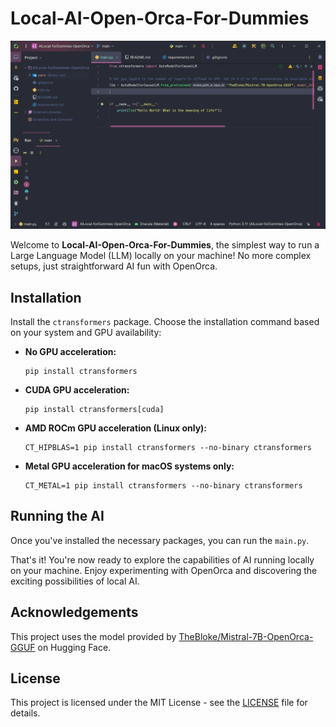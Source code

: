
# Local-AI-Open-Orca-For-Dummies

![GIF showing example being used](./assets/example-being-used.gif)

Welcome to **Local-AI-Open-Orca-For-Dummies**, the simplest way to run a Large Language Model (LLM) locally on your machine! No more complex setups, just straightforward AI fun with OpenOrca.

## Installation

Install the `ctransformers` package. Choose the installation command based on your system and GPU availability:

- **No GPU acceleration:**
  ```
  pip install ctransformers
  ```

- **CUDA GPU acceleration:**
  ```
  pip install ctransformers[cuda]
  ```

- **AMD ROCm GPU acceleration (Linux only):**
  ```
  CT_HIPBLAS=1 pip install ctransformers --no-binary ctransformers
  ```

- **Metal GPU acceleration for macOS systems only:**
  ```
  CT_METAL=1 pip install ctransformers --no-binary ctransformers
  ```

## Running the AI

Once you've installed the necessary packages, you can run the `main.py`.

That's it! You're now ready to explore the capabilities of AI running locally on your machine. Enjoy experimenting with OpenOrca and discovering the exciting possibilities of local AI.

## Acknowledgements

This project uses the model provided by [TheBloke/Mistral-7B-OpenOrca-GGUF](https://huggingface.co/TheBloke/Mistral-7B-OpenOrca-GGUF) on Hugging Face.

## License

This project is licensed under the MIT License - see the [LICENSE](LICENSE) file for details.
